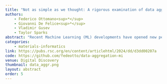 ```yaml
---
title: "Not as simple as we thought: A rigorous examination of data aggregation in materials informatics"
authors:
    - Federico Ottomano<sup>*</sup>
    - Giovanni De Felice<sup>*</sup>
    - Vladimir Gusev
    - Taylor Sparks
abstract: "Recent Machine Learning (ML) developments have opened new perspectives on accelerating the discovery of new materials. However, in the field of materials informatics, the performance of ML estimators is heavily limited by the nature of the available training datasets, which are often severely restricted and unbalanced. Among practitioners, it is usually taken for granted that more data corresponds to better performance. Here, we investigate whether different ML models for property predictions benefit from the aggregation of large databases into smaller repositories. To do this, we probe three different aggregation strategies prioritizing training size, element diversity, and composition diversity. For classic ML models, our results consistently show a reduction in performance under all the considered strategies. Deep Learning models show more robustness, but most changes are not significant. Furthermore, to assess whether this is a consequence of a distribution mismatch between datasets, we simulate the data acquisition process of a single dataset and compare a random selection with prioritizing chemical diversity. We observe that prioritizing composition diversity generally leads to a slower convergence toward better accuracy. Overall, our results suggest caution when merging different data sources and discourage a biased acquisition of novel chemistries when building a training dataset."
categories:
    - materials-informatics
link: https://pubs.rsc.org/en/content/articlehtml/2024/dd/d3dd00207a
code: https://github.com/fedeotto/data-aggregation-mi
venue: Digital Discovery
thumbnail: data_aggr.png
layout: abstract
order: 5
---
```

